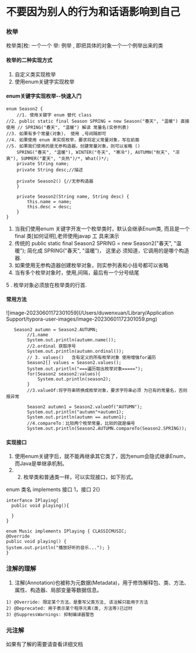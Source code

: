 # 不要因为别人的行为和话语影响到自己

### 枚举

枚举类[枚: 一个一个 举: 例举 , 即把具体的对象一个一个例举出来的类



#### 枚举的二种实现方式

1) 自定义类实现枚举
2) 使用enum关键字实现枚举

#### enum关键字实现枚举--快速入门

```
enum Season2 {
    //1. 使用关键字 enum 替代 class
//2. public static final Season SPRING = new Season("春天", "温暖") 直接使用 // SPRING("春天", "温暖") 解读 常量名(实参列表)
//3. 如果有多个常量(对象)， 使用 ,号间隔即可
//4. 如果使用 enum 来实现枚举，要求将定义常量对象，写在前面
//5. 如果我们使用的是无参构造器，创建常量对象，则可以省略 ()
    SPRING("春天", "温暖"), WINTER("冬天", "寒冷"), AUTUMN("秋天", "凉爽"), SUMMER("夏天", "炎热")/*, What()*/;
    private String name;
    private String desc;//描述

    private Season2() {//无参构造器
    }

    private Season2(String name, String desc) {
        this.name = name;
        this.desc = desc;
    }
}
```

1. 当我们使用enum 关键字开发一个枚举类时，默认会继承Enum类, 而且是一个final 类[如何证明],老师使用javap 工 具来演示
2. 传统的 public static final Season2 SPRING = new Season2("春天", "温暖"); 简化成 SPRING("春天", "温暖")， 这里必 须知道，它调用的是哪个构造器.
3. 如果使用无参构造器创建枚举对象，则实参列表和小括号都可以省略
4. 当有多个枚举对象时，使用,间隔，最后有一个分号结尾

 5 .  枚举对象必须放在枚举类的行首.

#### 常用方法

![image-20230601172301059](/Users/duwenxuan/Library/Application Support/typora-user-images/image-20230601172301059.png)

```
   Season2 autumn = Season2.AUTUMN;
        //1.name
        System.out.println(autumn.name());
        //2.ordinal 获取序号
        System.out.println(autumn.ordinal());
        // 3. values()   含有定义的所有枚举对象 使用增强for遍历
        Season2[] values = Season2.values();
        System.out.println("===遍历取出枚举对象=====");
        for(Season2 season2:values){
            System.out.println(season2);
        }
        //3.valueOf:将字符串转换成枚举对象，要求字符串必须 为已有的常量名，否则报异常

        Season2 autumn1 = Season2.valueOf("AUTUMN");
        System.out.println("autumn"+autumn1);
        System.out.println(autumn == autumn1);
        //4.compareTo：比较两个枚举常量，比较的就是编号
        System.out.println(Season2.AUTUMN.compareTo(Season2.SPRING));
```

#### 实现接口

1) 使用enum关键字后，就不能再继承其它类了，因为enum会隐式继承Enum，而Java是单继承机制。
2)  2) 枚举类和普通类一样，可以实现接口，如下形式。

enum 类名 implements 接口 1，接口 2{}

```
interfance IPlaying{
  public void playing(){
  
  }
}

enum Music implements IPlaying { CLASSICMUSIC;
@Override
public void playing() {
System.out.println("播放好听的音乐..."); }
}
```

### 注解的理解

1. 注解(Annotation)也被称为元数据(Metadata)，用于修饰解释包、类、方法、属性、构造器、局部变量等数据信息。

```
1) @Override: 限定某个方法，是重写父类方法, 该注解只能用于方法
2) @Deprecated: 用于表示某个程序元素(类, 方法等)已过时
3) @SuppressWarnings: 抑制编译器警告
```

### 元注解

如果有了解的需要请查看详细文档

